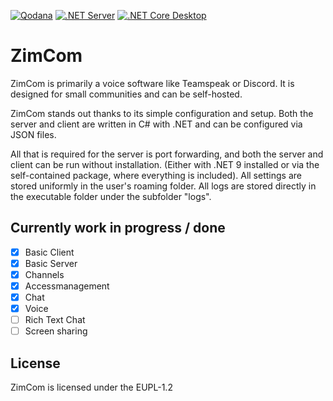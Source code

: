 [![Qodana](https://github.com/LeonTutte/ZimCom/actions/workflows/qodana_code_quality.yml/badge.svg?branch=main)](https://github.com/LeonTutte/ZimCom/actions/workflows/qodana_code_quality.yml)
[![.NET Server](https://github.com/LeonTutte/ZimCom/actions/workflows/dotnet-server.yml/badge.svg)](https://github.com/LeonTutte/ZimCom/actions/workflows/dotnet-server.yml)
[![.NET Core Desktop](https://github.com/LeonTutte/ZimCom/actions/workflows/dotnet-desktop.yml/badge.svg)](https://github.com/LeonTutte/ZimCom/actions/workflows/dotnet-desktop.yml)

# ZimCom

ZimCom is primarily a voice software like Teamspeak or Discord. It is designed for small communities and can be self-hosted.

ZimCom stands out thanks to its simple configuration and setup. Both the server and client are written in C# with .NET and can be configured via JSON files.

All that is required for the server is port forwarding, and both the server and client can be run without installation. (Either with .NET 9 installed or via the self-contained package, where everything is included).
All settings are stored uniformly in the user's roaming folder.
All logs are stored directly in the executable folder under the subfolder "logs".

## Currently work in progress / done

- [x] Basic Client
- [x] Basic Server
- [x] Channels
- [x] Accessmanagement
- [x] Chat
- [x] Voice
- [ ] Rich Text Chat
- [ ] Screen sharing

## License

ZimCom is licensed under the EUPL-1.2

